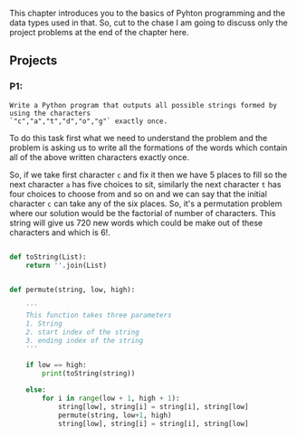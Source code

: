 This chapter introduces you to the basics of Pyhton programming and the data types used in that. So, cut to the chase I am going to discuss only the project problems at the end of the chapter here.

## Projects
### P1: 
```
Write a Python program that outputs all possible strings formed by using the characters 
`"c","a","t","d","o","g"` exactly once.

```
To do this task first what we need to understand the problem and the problem is asking us to write all the formations of the words which contain all of the above written characters exactly once.

So, if we take first character `c` and fix it then we have 5 places to fill so the next character `a` has five choices to sit, similarly the next character `t` has four choices to choose from and so on and we can say that the initial character `c` can take any of the six places. So, it's a permutation problem where our solution would be the factorial of number of characters. This string will give us 720 new words which could be make out of these characters and which is 6!.

```python

def toString(List):
    return ''.join(List)
    

def permute(string, low, high):
    
    '''
    This function takes three parameters
    1. String
    2. start index of the string
    3. ending index of the string
    '''

    if low == high:
        print(toString(string))

    else:
        for i in range(low + 1, high + 1):
            string[low], string[i] = string[i], string[low]
            permute(string, low+1, high)
            string[low], string[i] = string[i], string[low]

```